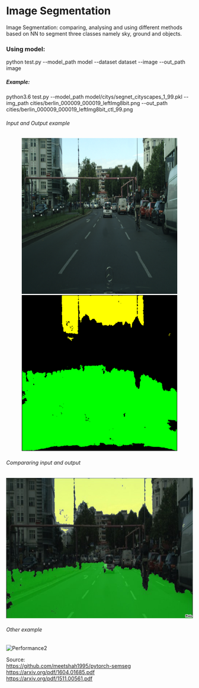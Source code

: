 # Image Segmentation
Image Segmentation:
comparing, analysing and using different methods based on NN to segment three classes namely sky, ground and objects.

### Using model:
python test.py --model_path model --dataset dataset --image --out_path image

##### Example:
python3.6 test.py --model_path model/citys/segnet_cityscapes_1_99.pkl --img_path cities/berlin_000009_000019_leftImg8bit.png --out_path cities/berlin_000009_000019_leftImg8bit_ctl_99.png

###### Input and Output example
<p align="center">
  <img src="https://github.com/ImageSeg/ImageSegmentation/blob/master/discussion/cities/rberlin_000010_000019_leftImg8bit.png" width="420" title="Input image" />
  <img src="https://github.com/ImageSeg/ImageSegmentation/blob/master/discussion/cities/berlin_000010_000019_leftImg8bit_ctl_99.png" width="420" title="Output image"/>
</p>

###### Compararing input and output

![Performance1](https://github.com/ImageSeg/ImageSegmentation/blob/master/discussion/comb001.jpg)

###### Other example
![Performance2](https://github.com/Thesis-Dominique/ImageSegmentation/blob/master/discussion/disc02.1.jpg)


Source: <br>
https://github.com/meetshah1995/pytorch-semseg <br>
https://arxiv.org/pdf/1604.01685.pdf <br>
https://arxiv.org/pdf/1511.00561.pdf

